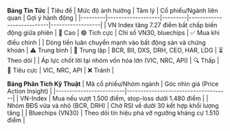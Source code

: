 **Bảng Tin Tức**
| Tiêu đề | Mức độ ảnh hưởng | Tâm lý | Cổ phiếu/Ngành liên quan | Gợi ý hành động |
|---------|-------------------|---------|---------------------------|------------------|
| VN Index tăng 7.27 điểm bất chấp biến động giữa phiên | 🚨 Cao | 🟢 Tích cực | Chỉ số VN30, bluechips | ✅ Mua khi điều chỉnh |
| Dòng tiền luân chuyển mạnh vào bất động sản và chứng khoán | ⚠️ Trung bình | 🔵 Trung lập | BCR, BII, DXS, DRH, CEO, HAR, LDG | ⏳ Theo dõi |
| Áp lực chốt lời tại nhóm vốn hóa lớn (VIC, NRC, API) | 🔍 Thấp | 🔴 Tiêu cực | VIC, NRC, API | ❌ Tránh |

**Bảng Phân Tích Kỹ Thuật**
| Mã cổ phiếu/Nhóm ngành | Góc nhìn giá (Price Action Insight) |
|-------------------------|-------------------------------------|
| VN-Index | Mua nếu vượt 1.500 điểm, stop-loss dưới 1.480 điểm |
| Nhóm BĐS vừa và nhỏ (BCR, DRH) | Chờ RSI về dưới 30 kết hợp khối lượng tăng |
| Bluechips (VN30) | Theo dõi tín hiệu phá vỡ ngưỡng kháng cự 1.510 điểm |
